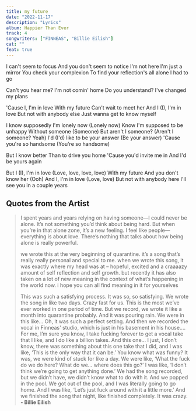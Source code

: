 ```yaml
---
title: my future
date: "2022-11-17"
description: "Lyrics"
album: Happier Than Ever
track: 4
songwriters: ["FINNEAS", "Billie Eilish"]
cat: ""
feat: true
---
```


<p className="verse-one">
I can't seem to focus
And you don't seem to notice I'm not here
I'm just a mirror
You check your complexion
To find your reflection's all alone
I had to go
</p>
<p className="pre-chorus">
Can't you hear me?
I'm not comin' home
Do you understand?
I've changed my plans
</p>
<p className="chorus">
'Cause I, I'm in love
With my future
Can't wait to meet her
And I (I), I'm in love
But not with anybody else
Just wanna get to know myself
</p>
<p className="verse-two">
I know supposedly I'm lonely now (Lonely now)
Know I'm supposed to be unhappy
Without someone (Someone)
But aren't I someone? (Aren't I someone? Yeah)
I'd (I'd) like to be your answer (Be your answer)
'Cause you're so handsome (You're so handsome)
</p>
<p className="pre-chorus">
But I know better
Than to drive you home
'Cause you'd invite me in
And I'd be yours again
</p>
<p className="chorus">
But I (I), I'm in love (Love, love, love, love)
With my future
And you don't know her (Ooh)
And I, I'm in love (Love, love)
But not with anybody here
I'll see you in a couple years
</p>

## Quotes from the Artist

<blockquote>
I spent years and years relying on having someone—I could never be alone. It’s not something you’d think about being hard. But when you’re in that alone zone, it’s a new feeling. I feel like people—everything is about love. There’s nothing that talks about how being alone is really powerful.

we wrote this at the very beginning of quarantine. it’s a song that’s really really personal and special to me. when we wrote this song, it was exactly where my head was at – hopeful, excited and a craaaazy amount of self reflection and self growth. but recently it has also taken on a lot of new meaning in the context of what’s happening in the world now. i hope you can all find meaning in it for yourselves

This was such a satisfying process. It was so, so satisfying. We wrote the song in like two days. Crazy fast for us. This is the most we’ve ever worked in one period of time. But we record, we wrote it like a month into quarantine probably. And it was pouring rain. We were in this like… Oh, it was such a perfect setting. And then we recorded the vocal in Finneas' studio, which is just in his basement in his house…. For me, I’m sure you know, I take fucking forever to get a vocal take that I like, and I do like a billion takes. And this one… I just, I don’t know, there was something about this one take that I did, and I was like, ‘This is the only way that it can be.’ You know what was funny? It was, we were kind of stuck for like a day. We were like, ‘What the fuck do we do here? What do we… where does this go?’ I was like, ‘I don’t think we’re going to get anything done.’ We had the song recorded, but we didn’t have, we didn’t know what to do with it. And we popped in the pool. We got out of the pool, and I was literally going to go home. And I was like, ‘Let’s just fuck around with it a little more.’ And we finished the song that night, like finished completely. It was crazy.
<b>- Billie Eilish</b>

</blockquote>
